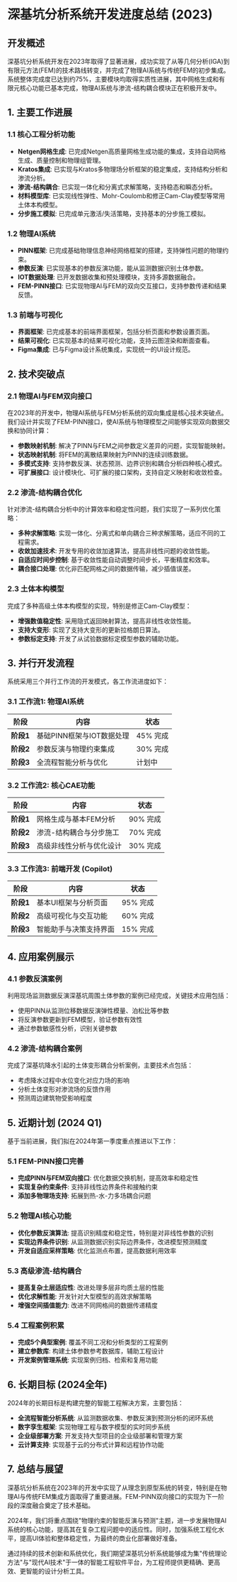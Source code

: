 # 深基坑分析系统开发进度总结 (2023)

## 开发概述

深基坑分析系统开发在2023年取得了显著进展，成功实现了从等几何分析(IGA)到有限元方法(FEM)的技术路线转变，并完成了物理AI系统与传统FEM的初步集成。系统整体完成度已达到约75%，主要模块均取得实质性进展，其中网格生成和有限元核心功能已基本完成，物理AI系统与渗流-结构耦合模块正在积极开发中。

## 1. 主要工作进展

### 1.1 核心工程分析功能

- **Netgen网格生成**: 已完成Netgen高质量网格生成功能的集成，支持自动网格生成、质量控制和物理组管理。
- **Kratos集成**: 已实现与Kratos多物理场分析框架的稳定集成，支持结构分析和渗流分析。
- **渗流-结构耦合**: 已实现一体化和分离式求解策略，支持稳态和瞬态分析。
- **材料模型库**: 已实现线性弹性、Mohr-Coulomb和修正Cam-Clay模型等常用土体本构模型。
- **分步施工模拟**: 已完成单元激活/失活策略，支持基本的分步施工模拟。

### 1.2 物理AI系统

- **PINN框架**: 已完成基础物理信息神经网络框架的搭建，支持弹性问题的物理约束。
- **参数反演**: 已实现基本的参数反演功能，能从监测数据识别土体参数。
- **IOT数据处理**: 已开发数据收集和预处理模块，支持多源数据融合。
- **FEM-PINN接口**: 已实现物理AI与FEM的双向交互接口，支持参数传递和结果反馈。

### 1.3 前端与可视化

- **界面框架**: 已完成基本的前端界面框架，包括分析页面和参数设置页面。
- **结果可视化**: 已实现基本的结果可视化功能，支持云图渲染和断面查看。
- **Figma集成**: 已与Figma设计系统集成，实现统一的UI设计规范。

## 2. 技术突破点

### 2.1 物理AI与FEM双向接口

在2023年的开发中，物理AI系统与FEM分析系统的双向集成是核心技术突破点。我们设计并实现了FEM-PINN接口，使AI系统与物理模型之间能够实现双向数据交换和协同计算：

- **参数映射机制**: 解决了PINN与FEM之间参数定义差异的问题，实现智能映射。
- **状态映射机制**: 将FEM的离散结果映射为PINN的连续训练数据。
- **多模式支持**: 支持参数反演、状态预测、边界识别和耦合分析四种核心模式。
- **可扩展接口**: 设计模块化、可扩展的接口架构，支持自定义映射和收敛检查。

### 2.2 渗流-结构耦合优化

针对渗流-结构耦合分析中的计算效率和稳定性问题，我们实现了一系列优化策略：

- **多种求解策略**: 实现一体化、分离式和单向耦合三种求解策略，适应不同的工程需求。
- **收敛加速技术**: 开发专用的收敛加速算法，提高非线性问题的收敛性能。
- **自适应时间步控制**: 基于收敛性能自动调整时间步长，平衡精度和效率。
- **耦合接口处理**: 优化非匹配网格之间的数据传输，减少插值误差。

### 2.3 土体本构模型

完成了多种高级土体本构模型的实现，特别是修正Cam-Clay模型：

- **增强数值稳定性**: 采用隐式返回映射算法，提高非线性收敛性能。
- **支持大变形**: 实现了支持大变形的更新拉格朗日算法。
- **参数标定支持**: 开发了从试验数据标定模型参数的辅助功能。

## 3. 并行开发流程

系统采用三个并行工作流的开发模式，各工作流进度如下：

### 3.1 工作流1: 物理AI系统

| 阶段 | 内容 | 状态 |
|------|------|------|
| **阶段1** | 基础PINN框架与IOT数据处理 | 45% 完成 |
| **阶段2** | 参数反演与物理约束集成 | 30% 完成 |
| **阶段3** | 全流程智能分析与优化 | 计划中 |

### 3.2 工作流2: 核心CAE功能

| 阶段 | 内容 | 状态 |
|------|------|------|
| **阶段1** | 网格生成与基本FEM分析 | 90% 完成 |
| **阶段2** | 渗流-结构耦合与分步施工 | 70% 完成 |
| **阶段3** | 高级非线性分析与优化设计 | 30% 完成 |

### 3.3 工作流3: 前端开发 (Copilot)

| 阶段 | 内容 | 状态 |
|------|------|------|
| **阶段1** | 基本UI框架与分析页面 | 95% 完成 |
| **阶段2** | 高级可视化与交互功能 | 60% 完成 |
| **阶段3** | 智能助手与决策支持界面 | 15% 完成 |

## 4. 应用案例展示

### 4.1 参数反演案例

利用现场监测数据反演深基坑周围土体参数的案例已经完成，关键技术应用包括：

- 使用PINN从监测位移数据反演弹性模量、泊松比等参数
- 将反演参数更新到FEM模型，验证参数有效性
- 通过参数敏感性分析，识别关键参数

### 4.2 渗流-结构耦合案例

完成了深基坑降水引起的土体变形耦合分析案例，主要技术点包括：

- 考虑降水过程中水位变化对应力场的影响
- 分析土体变形对渗流场的反馈作用
- 预测周边建筑物受影响程度

## 5. 近期计划 (2024 Q1)

基于当前进展，我们拟在2024年第一季度重点推进以下工作：

### 5.1 FEM-PINN接口完善

- **完成PINN与FEM双向接口**: 优化数据交换机制，提高效率和稳定性
- **实现复杂约束条件**: 支持非线性边界条件和接触约束
- **添加多物理场支持**: 拓展到热-水-力多场耦合问题

### 5.2 物理AI核心功能

- **优化参数反演算法**: 提高识别精度和稳定性，特别是对非线性参数的识别
- **实现边界条件识别**: 从监测数据识别实际边界条件，改进模型预测精度
- **开发自适应采样策略**: 优化监测点布置，提高数据利用效率

### 5.3 高级渗流-结构耦合

- **提高复杂土层适应性**: 改进处理多层非均质土层的性能
- **优化求解性能**: 开发针对大型模型的高效求解策略
- **增强空间插值能力**: 改进不同网格间的数据传递精度

### 5.4 工程案例积累

- **完成5个典型案例**: 覆盖不同工况和分析类型的工程案例
- **建立参数库**: 构建土体参数参考数据库，辅助工程设计
- **开发案例管理系统**: 实现案例归档、检索和复用功能

## 6. 长期目标 (2024全年)

2024年的长期目标是构建完整的智能工程解决方案，主要包括：

- **全流程智能分析系统**: 从监测数据收集、参数反演到预测分析的闭环系统
- **数字孪生框架**: 实现物理工程与数字模型的实时同步系统
- **企业级部署方案**: 开发支持大型项目的企业级部署和管理方案
- **云计算支持**: 实现基于云的分布式计算和远程协作功能

## 7. 总结与展望

深基坑分析系统在2023年的开发中实现了从理念到原型系统的转变，特别是在物理AI与传统FEM集成方面取得了重要进展。FEM-PINN双向接口的实现为下一阶段的深度融合奠定了技术基础。

2024年，我们将重点围绕"物理约束的智能反演与预测"主题，进一步发展物理AI系统的核心功能，提高其在复杂工程问题中的适应性。同时，加强系统工程化水平，提高UI体验和整体稳定性，为最终的商业化部署做好准备。

通过持续的技术创新和系统优化，我们期望深基坑分析系统能够成为集"传统理论方法"与"现代AI技术"于一体的智能工程软件平台，为工程师提供更精确、更高效、更智能的设计分析工具。 